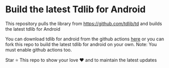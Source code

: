 # Build the latest Tdlib for Android 
This repository pulls the library from https://github.com/tdlib/td and builds the latest tdlib for Android

You can download tdlib for android from the github actions [here](https://github.com/ranjitsingha/lib/actions) or you can fork this repo to build the latest tdlib for android on your own. Note: You must enable github actions too.

Star ⭐ This repo to show your love ❤️ and to maintain the latest updates
